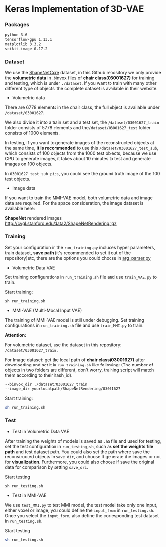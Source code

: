 # Keras Implementation of 3D-VAE

### Packages

```markdown
python 3.6
tensorflow-gpu 1.13.1
matplotlib 3.3.2
scikit-image 0.17.2 
```

### Dataset

We use the [ShapeNetCore](https://www.shapenet.org/download/shapenetcore) dataset, in this Github repository we only provide the **volumetric data** in .binvox files of **chair class(03001627)** for training and testing, which is under `./dataset`. If you want to train with many other different type of objects, the complete dataset is available in their website.

- Volumetric data

There are 6778 elements in the chair class, the full object is available under `/dataset/03001627`. 

We also divide it into a train set and a test set, the `/dataset/03001627_train` folder consists of 5778 elements and the`/dataset/03001627_test` folder consists of 1000 elements.

In testing, if you want to generate images of the reconstructed objects at the same time, **it is recommended** to use this `/dataset/03001627_test_sub`, which consists of 100 objects from the 1000 test objects, because we use CPU to generate images, it takes about 10 minutes to test and generate images on 100 objects.

In `03001627_test_sub_pics`, you could see the ground truth image of the 100 test objects.

- Image data

If you want to train the MMI-VAE model, both volumetric data and image data are required. For the space consideration, the image dataset is available here:

**ShapeNet** rendered images http://cvgl.stanford.edu/data2/ShapeNetRendering.tgz



### Training

Set your configuration in the `run_training.py` includes hyper parameters, train dataset, **save path** (it's recommended to set it out of the repository)etc, there are the options you could choose in [arg_parser.py](https://github.com/Mingy2018/MMI-VAE/blob/main/utils/arg_parser.py)

- Volumetric Data VAE

Set training configurations in `run_training.sh` file and use `train_VAE.py` to train.

Start training:

```shell
sh run_training.sh
```

- MMI-VAE (Multi-Modal Input VAE)

The training of MMI-VAE model is still under debugging. Set training configurations in `run_training.sh` file and use `train_MMI.py` to train.

**Attention:**

For volumetric dataset, use the dataset in this repository:  `/dataset/03001627_train` .

For Image dataset: get the local path of **chair class(03001627)** after downloading and set it in `run_training.sh` like following: (The number of objects in two folders are different, don't worry, training script will match them according to their hash_id).

```sh
--binvox_dir ./dataset/03001627_train
--image_dir yourlocalpath/ShapeNetRendering/03001627
```

Start training:

```sh
sh run_training.sh
```



### Test

- Test in Volumetric Data VAE

After training the weights of models is saved as `.h5` file and used for testing, set the test configuration in `run_testing,sh`, such as **set the weights file path** and test dataset path. You could also set the path where save the reconstructed objects in `save_dir`, and choose if generate the images or not for **visualization**. Furthermore, you could also choose if save the original data for comparison by setting `save_ori`.

Start testing

```shell
sh run_testing.sh
```

- Test in MMI-VAE

We use `test_MMI.py` to test MMI model, the test model take only one input, either voxel or image, you could define the `input_from` in `run_testing.sh`. Once you select the `input_form`, also define the corresponding test dataset in `run_testing.sh`.

Start testing

```sh
sh run_testing.sh
```





